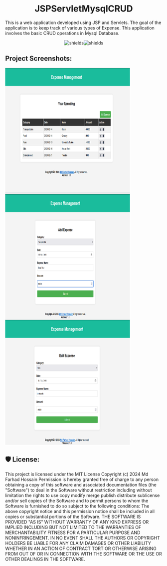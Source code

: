 <h1 align="center" id="title">JSPServletMysqlCRUD</h1>

<p id="description">This is a web application developed using JSP and Servlets. The goal of the application is to keep track of various types of Expense. This application involves the basic CRUD operations in Mysql Database.</p>

<p align="center"><img src="https://img.shields.io/badge/License-MIT-green" alt="shields"><img src="https://img.shields.io/badge/Java-MySQL-blue" alt="shields"></p>

<h2>Project Screenshots:</h2>

<img src="https://raw.githubusercontent.com/farhadssj/JSPServletMysqlCRUD/main/img/Screenshot%202024-02-13%20164901.png" alt="project-screenshot" width="400" height="400/">

<img src="https://github.com/farhadssj/JSPServletMysqlCRUD/blob/main/img/Screenshot%202024-02-13%20164607.png?raw=true" alt="project-screenshot" width="400" height="400/">

<img src="https://github.com/farhadssj/JSPServletMysqlCRUD/blob/main/img/Screenshot%202024-02-13%20164944.png?raw=true" alt="project-screenshot" width="400" height="400/">

<h2>🛡️ License:</h2>

This project is licensed under the MIT License Copyright (c) 2024 Md Farhad Hossain Permission is hereby granted free of charge to any person obtaining a copy of this software and associated documentation files (the "Software") to deal in the Software without restriction including without limitation the rights to use copy modify merge publish distribute sublicense and/or sell copies of the Software and to permit persons to whom the Software is furnished to do so subject to the following conditions: The above copyright notice and this permission notice shall be included in all copies or substantial portions of the Software. THE SOFTWARE IS PROVIDED "AS IS" WITHOUT WARRANTY OF ANY KIND EXPRESS OR IMPLIED INCLUDING BUT NOT LIMITED TO THE WARRANTIES OF MERCHANTABILITY FITNESS FOR A PARTICULAR PURPOSE AND NONINFRINGEMENT. IN NO EVENT SHALL THE AUTHORS OR COPYRIGHT HOLDERS BE LIABLE FOR ANY CLAIM DAMAGES OR OTHER LIABILITY WHETHER IN AN ACTION OF CONTRACT TORT OR OTHERWISE ARISING FROM OUT OF OR IN CONNECTION WITH THE SOFTWARE OR THE USE OR OTHER DEALINGS IN THE SOFTWARE.
